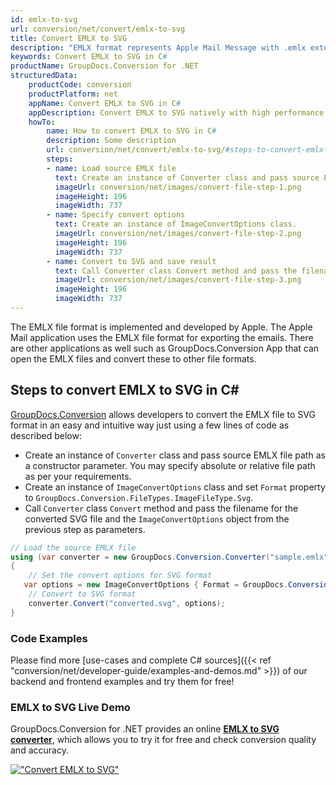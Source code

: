 ```yaml
---
id: emlx-to-svg
url: conversion/net/convert/emlx-to-svg
title: Convert EMLX to SVG
description: "EMLX format represents Apple Mail Message with .emlx extension. Learn how to convert EMLX to SVG file programmatically in C# language using GroupDocs.Conversion for .NET library."
keywords: Convert EMLX to SVG in C#
productName: GroupDocs.Conversion for .NET
structuredData:
    productCode: conversion
    productPlatform: net
    appName: Convert EMLX to SVG in C#
    appDescription: Convert EMLX to SVG natively with high performance using C# language and server side GroupDocs.Conversion for .NET APIs, without the use of any software like Microsoft or Open Office.
    howTo:
        name: How to convert EMLX to SVG in C# 
        description: Some description
        url: conversion/net/convert/emlx-to-svg/#steps-to-convert-emlx-to-svg-in-c
        steps:
        - name: Load source EMLX file 
          text: Create an instance of Converter class and pass source EMLX file path as a constructor parameter. You may specify absolute or relative file path as per your requirements. 
          imageUrl: conversion/net/images/convert-file-step-1.png
          imageHeight: 196
          imageWidth: 737
        - name: Specify convert options 
          text: Create an instance of ImageConvertOptions class.
          imageUrl: conversion/net/images/convert-file-step-2.png
          imageHeight: 196
          imageWidth: 737
        - name: Convert to SVG and save result 
          text: Call Converter class Convert method and pass the filename for the converted HTML file and the ImageConvertOptions object from the previous step as parameters.
          imageUrl: conversion/net/images/convert-file-step-3.png
          imageHeight: 196
          imageWidth: 737
---
```


The EMLX file format is implemented and developed by Apple. The Apple Mail application uses the EMLX file format for exporting the emails. There are other applications as well such as GroupDocs.Conversion App that can open the EMLX files and convert these to other file formats.

## Steps to convert EMLX to SVG in C#

[GroupDocs.Conversion](https://products.groupdocs.com/conversion/net) allows developers to convert the EMLX file to SVG format in an easy and intuitive way just using a few lines of code as described below:

* Create an instance of `Converter` class and pass source EMLX file path as a constructor parameter. You may specify absolute or relative file path as per your requirements. 
* Create an instance of `ImageConvertOptions` class and set `Format` property to `GroupDocs.Conversion.FileTypes.ImageFileType.Svg`.
* Call `Converter` class `Convert` method and pass the filename for the converted SVG file and the `ImageConvertOptions` object from the previous step as parameters.

```csharp
// Load the source EMLX file
using (var converter = new GroupDocs.Conversion.Converter("sample.emlx"))
{
    // Set the convert options for SVG format
   var options = new ImageConvertOptions { Format = GroupDocs.Conversion.FileTypes.ImageFileType.Svg };
    // Convert to SVG format
    converter.Convert("converted.svg", options);
}
```

### Code Examples

Please find more [use-cases and complete C# sources]({{< ref "conversion/net/developer-guide/examples-and-demos.md" >}}) of our backend and frontend examples and try them for free!

### EMLX to SVG Live Demo

GroupDocs.Conversion for .NET provides an online [**EMLX to SVG converter**](https://products.groupdocs.app/conversion/emlx-to-svg), which allows you to try it for free and check conversion quality and accuracy.

[!["Convert EMLX to SVG"](conversion/net/images/convert-to-svg/convert-emlx-to-svg.png)](https://products.groupdocs.app/conversion/emlx-to-svg)